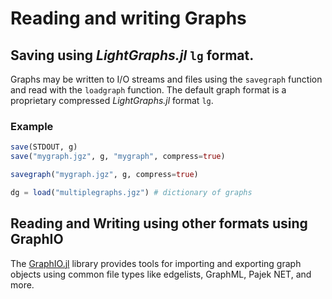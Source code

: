 # Reading and writing Graphs

## Saving using *LightGraphs.jl* `lg` format.

Graphs may be written to I/O streams and files using the `savegraph` function and read with the `loadgraph` function. The default graph format is a proprietary compressed *LightGraphs.jl* format `lg`.

### Example

```julia
save(STDOUT, g)
save("mygraph.jgz", g, "mygraph", compress=true)

savegraph("mygraph.jgz", g, compress=true)

dg = load("multiplegraphs.jgz") # dictionary of graphs
```

## Reading and Writing using other formats using GraphIO

The [GraphIO.jl](https://github.com/JuliaGraphs/GraphIO.jl) library provides tools for importing and exporting graph objects using common file types like edgelists, GraphML, Pajek NET, and more.
